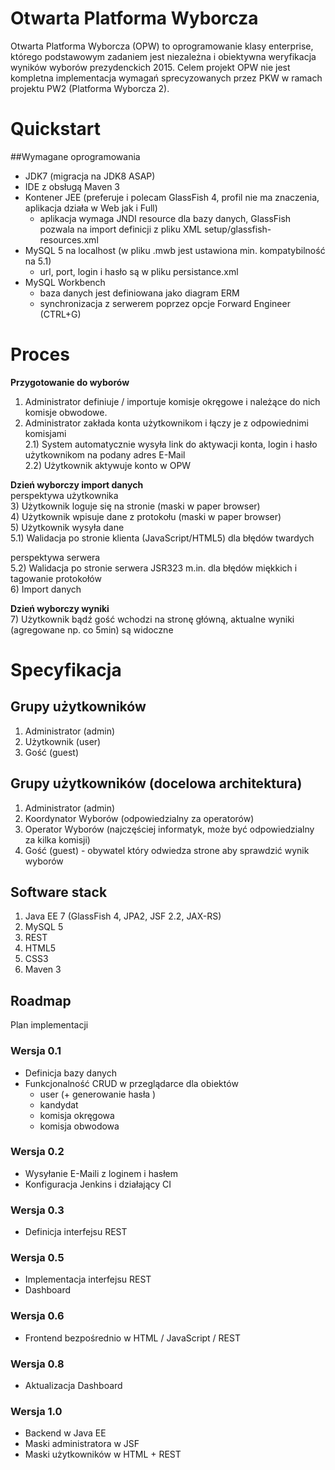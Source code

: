 # Otwarta Platforma Wyborcza
Otwarta Platforma Wyborcza (OPW) to oprogramowanie klasy enterprise, którego podstawowym zadaniem jest niezależna i obiektywna weryfikacja wyników wyborów prezydenckich 2015. Celem projekt OPW nie jest kompletna implementacja wymagań sprecyzowanych przez PKW w ramach projektu PW2 (Platforma Wyborcza 2).   

# Quickstart


##Wymagane oprogramowania
* JDK7 (migracja na JDK8 ASAP)
* IDE z obsługą Maven 3
* Kontener JEE (preferuje i polecam GlassFish 4, profil nie ma znaczenia, aplikacja działa w Web jak i Full)
  * aplikacja wymaga JNDI resource dla bazy danych, GlassFish pozwala na import definicji z pliku XML setup/glassfish-resources.xml 
* MySQL 5 na localhost (w pliku .mwb jest ustawiona min. kompatybilność na 5.1) 
  * url, port, login i hasło są w pliku persistance.xml
* MySQL Workbench
  * baza danych jest definiowana jako diagram ERM
  * synchronizacja z serwerem poprzez opcje Forward Engineer (CTRL+G)


# Proces
**Przygotowanie do wyborów**  
1) Administrator definiuje / importuje komisje okręgowe i należące do nich komisje obwodowe.  
2) Administrator zakłada konta użytkownikom i łączy je z odpowiednimi komisjami  
2.1) System automatycznie wysyła link do aktywacji konta, login i hasło użytkownikom na podany adres E-Mail  
2.2) Użytkownik aktywuje konto w OPW  

**Dzień wyborczy import danych**  
perspektywa użytkownika  
3) Użytkownik loguje się na stronie (maski w paper browser)  
4) Użytkownik wpisuje dane z protokołu (maski w paper browser)  
5) Użytkownik wysyła dane  
5.1) Walidacja po stronie klienta (JavaScript/HTML5) dla błędów twardych  
 
perspektywa serwera  
5.2) Walidacja po stronie serwera JSR323 m.in. dla błędów miękkich i tagowanie protokołów  
6) Import danych  

**Dzień wyborczy wyniki**  
7) Użytkownik bądź gość wchodzi na stronę główną, aktualne wyniki (agregowane np. co 5min) są widoczne


# Specyfikacja

## Grupy użytkowników 
1. Administrator (admin)
2. Użytkownik (user)
3. Gość (guest)


## Grupy użytkowników (docelowa architektura) 
1. Administrator (admin) 
2. Koordynator Wyborów (odpowiedzialny za operatorów)
3. Operator Wyborów (najczęściej informatyk, może być odpowiedzialny za kilka komisji)
4. Gość (guest) - obywatel który odwiedza strone aby sprawdzić wynik wyborów


## Software stack
1. Java EE 7 (GlassFish 4, JPA2, JSF 2.2, JAX-RS)
2. MySQL 5
3. REST
4. HTML5 
5. CSS3
6. Maven 3

## Roadmap
Plan implementacji

### Wersja 0.1
* Definicja bazy danych
* Funkcjonalność CRUD w przeglądarce dla obiektów
  * user (+ generowanie hasła )
  * kandydat
  * komisja okręgowa
  * komisja obwodowa


### Wersja 0.2
* Wysyłanie E-Maili z loginem i hasłem
* Konfiguracja Jenkins i działający CI

### Wersja 0.3
* Definicja interfejsu REST

### Wersja 0.5
* Implementacja interfejsu REST
* Dashboard

### Wersja 0.6
* Frontend bezpośrednio w HTML / JavaScript / REST

### Wersja 0.8
* Aktualizacja Dashboard

### Wersja 1.0
* Backend w Java EE
* Maski administratora w JSF
* Maski użytkowników w HTML + REST 
